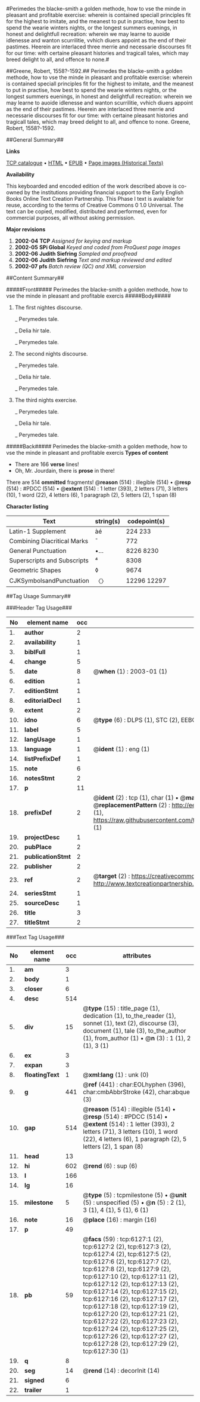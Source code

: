 #Perimedes the blacke-smith a golden methode, how to vse the minde in pleasant and profitable exercise: wherein is contained speciall principles fit for the highest to imitate, and the meanest to put in practise, how best to spend the wearie winters nights, or the longest summers euenings, in honest and delightfull recreation: wherein we may learne to auoide idlenesse and wanton scurrilitie, vvhich diuers appoint as the end of their pastimes. Heerein are interlaced three merrie and necessarie discourses fit for our time: with certaine pleasant histories and tragicall tales, which may breed delight to all, and offence to none.#

##Greene, Robert, 1558?-1592.##
Perimedes the blacke-smith a golden methode, how to vse the minde in pleasant and profitable exercise: wherein is contained speciall principles fit for the highest to imitate, and the meanest to put in practise, how best to spend the wearie winters nights, or the longest summers euenings, in honest and delightfull recreation: wherein we may learne to auoide idlenesse and wanton scurrilitie, vvhich diuers appoint as the end of their pastimes. Heerein are interlaced three merrie and necessarie discourses fit for our time: with certaine pleasant histories and tragicall tales, which may breed delight to all, and offence to none.
Greene, Robert, 1558?-1592.

##General Summary##

**Links**

[TCP catalogue](http://www.ota.ox.ac.uk/tcp/)  • 
[HTML](http://tei.it.ox.ac.uk/tcp/Texts-HTML/free/A02/A02153.html)  • 
[EPUB](http://tei.it.ox.ac.uk/tcp/Texts-EPUB/free/A02/A02153.epub) • 
[Page images (Historical Texts)](https://data.historicaltexts.jisc.ac.uk/view?pubId=eebo-99841538e&pageId=eebo-99841538e-6127-1)

**Availability**

This keyboarded and encoded edition of the
	       work described above is co-owned by the institutions
	       providing financial support to the Early English Books
	       Online Text Creation Partnership. This Phase I text is
	       available for reuse, according to the terms of Creative
	       Commons 0 1.0 Universal. The text can be copied,
	       modified, distributed and performed, even for
	       commercial purposes, all without asking permission.

**Major revisions**

1. __2002-04__ __TCP__ *Assigned for keying and markup*
1. __2002-05__ __SPi Global__ *Keyed and coded from ProQuest page images*
1. __2002-06__ __Judith Siefring__ *Sampled and proofread*
1. __2002-06__ __Judith Siefring__ *Text and markup reviewed and edited*
1. __2002-07__ __pfs__ *Batch review (QC) and XML conversion*

##Content Summary##

#####Front#####
Perimedes the blacke-smith a golden methode, how to vse the minde in pleasant and profitable exercis
#####Body#####

1. The first nightes discourse.

    _ Perymedes tale.

    _ Delia hir tale.

    _ Perymedes tale.

1. The second nights discourse.

    _ Perymedes tale.

    _ Delia hir tale.

    _ Perymedes tale.

1. The third nights exercise.

    _ Perymedes tale.

    _ Delia hir tale.

    _ Perymedes tale.

#####Back#####
Perimedes the blacke-smith a golden methode, how to vse the minde in pleasant and profitable exercis
**Types of content**

  * There are 166 **verse** lines!
  * Oh, Mr. Jourdain, there is **prose** in there!

There are 514 **ommitted** fragments! 
 @__reason__ (514) : illegible (514)  •  @__resp__ (514) : #PDCC (514)  •  @__extent__ (514) : 1 letter (393), 2 letters (71), 3 letters (10), 1 word (22), 4 letters (6), 1 paragraph (2), 5 letters (2), 1 span (8)

**Character listing**


|Text|string(s)|codepoint(s)|
|---|---|---|
|Latin-1 Supplement|àé|224 233|
|Combining             Diacritical Marks|̄|772|
|General Punctuation|•…|8226 8230|
|Superscripts             and Subscripts|⁴|8308|
|Geometric Shapes|◊|9674|
|CJKSymbolsandPunctuation|〈〉|12296 12297|

##Tag Usage Summary##

###Header Tag Usage###

|No|element name|occ|attributes|
|---|---|---|---|
|1.|__author__|2||
|2.|__availability__|1||
|3.|__biblFull__|1||
|4.|__change__|5||
|5.|__date__|8| @__when__ (1) : 2003-01 (1)|
|6.|__edition__|1||
|7.|__editionStmt__|1||
|8.|__editorialDecl__|1||
|9.|__extent__|2||
|10.|__idno__|6| @__type__ (6) : DLPS (1), STC (2), EEBO-CITATION (1), PROQUEST (1), VID (1)|
|11.|__label__|5||
|12.|__langUsage__|1||
|13.|__language__|1| @__ident__ (1) : eng (1)|
|14.|__listPrefixDef__|1||
|15.|__note__|6||
|16.|__notesStmt__|2||
|17.|__p__|11||
|18.|__prefixDef__|2| @__ident__ (2) : tcp (1), char (1)  •  @__matchPattern__ (2) : ([0-9\-]+):([0-9IVX]+) (1), (.+) (1)  •  @__replacementPattern__ (2) : http://eebo.chadwyck.com/downloadtiff?vid=$1&page=$2 (1), https://raw.githubusercontent.com/textcreationpartnership/Texts/master/tcpchars.xml#$1 (1)|
|19.|__projectDesc__|1||
|20.|__pubPlace__|2||
|21.|__publicationStmt__|2||
|22.|__publisher__|2||
|23.|__ref__|2| @__target__ (2) : https://creativecommons.org/publicdomain/zero/1.0/ (1), http://www.textcreationpartnership.org/docs/. (1)|
|24.|__seriesStmt__|1||
|25.|__sourceDesc__|1||
|26.|__title__|3||
|27.|__titleStmt__|2||


###Text Tag Usage###

|No|element name|occ|attributes|
|---|---|---|---|
|1.|__am__|3||
|2.|__body__|1||
|3.|__closer__|6||
|4.|__desc__|514||
|5.|__div__|15| @__type__ (15) : title_page (1), dedication (1), to_the_reader (1), sonnet (1), text (2), discourse (3), document (1), tale (3), to_the_author (1), from_author (1)  •  @__n__ (3) : 1 (1), 2 (1), 3 (1)|
|6.|__ex__|3||
|7.|__expan__|3||
|8.|__floatingText__|1| @__xml:lang__ (1) : unk (0)|
|9.|__g__|441| @__ref__ (441) : char:EOLhyphen (396), char:cmbAbbrStroke (42), char:abque (3)|
|10.|__gap__|514| @__reason__ (514) : illegible (514)  •  @__resp__ (514) : #PDCC (514)  •  @__extent__ (514) : 1 letter (393), 2 letters (71), 3 letters (10), 1 word (22), 4 letters (6), 1 paragraph (2), 5 letters (2), 1 span (8)|
|11.|__head__|13||
|12.|__hi__|602| @__rend__ (6) : sup (6)|
|13.|__l__|166||
|14.|__lg__|16||
|15.|__milestone__|5| @__type__ (5) : tcpmilestone (5)  •  @__unit__ (5) : unspecified (5)  •  @__n__ (5) : 2 (1), 3 (1), 4 (1), 5 (1), 6 (1)|
|16.|__note__|16| @__place__ (16) : margin (16)|
|17.|__p__|49||
|18.|__pb__|59| @__facs__ (59) : tcp:6127:1 (2), tcp:6127:2 (2), tcp:6127:3 (2), tcp:6127:4 (2), tcp:6127:5 (2), tcp:6127:6 (2), tcp:6127:7 (2), tcp:6127:8 (2), tcp:6127:9 (2), tcp:6127:10 (2), tcp:6127:11 (2), tcp:6127:12 (2), tcp:6127:13 (2), tcp:6127:14 (2), tcp:6127:15 (2), tcp:6127:16 (2), tcp:6127:17 (2), tcp:6127:18 (2), tcp:6127:19 (2), tcp:6127:20 (2), tcp:6127:21 (2), tcp:6127:22 (2), tcp:6127:23 (2), tcp:6127:24 (2), tcp:6127:25 (2), tcp:6127:26 (2), tcp:6127:27 (2), tcp:6127:28 (2), tcp:6127:29 (2), tcp:6127:30 (1)|
|19.|__q__|8||
|20.|__seg__|14| @__rend__ (14) : decorInit (14)|
|21.|__signed__|6||
|22.|__trailer__|1||
